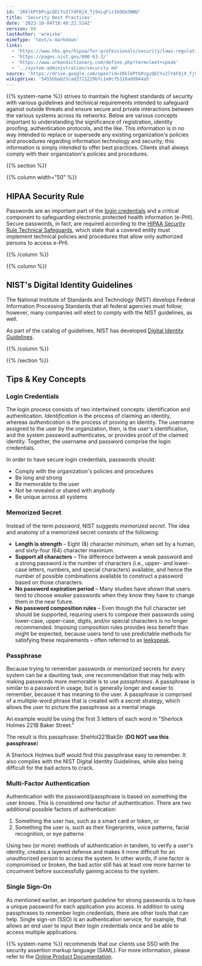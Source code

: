 ```yaml
---
id: '1RklkPtbPcgiQECYv2lY4FOjX_Tj9xLqFiz1kOOo5NWU'
title: 'Security Best Practices'
date: '2023-10-04T18:40:22.514Z'
version: 60
lastAuthor: 'wreiske'
mimeType: 'text/x-markdown'
links:
  - 'https://www.hhs.gov/hipaa/for-professionals/security/laws-regulations/index.html'
  - 'https://pages.nist.gov/800-63-3/'
  - 'https://www.urbandictionary.com/define.php?term=leet+speak'
  - '../system-administration/security.md'
source: 'https://drive.google.com/open?id=1RklkPtbPcgiQECYv2lY4FOjX_Tj9xLqFiz1kOOo5NWU'
wikigdrive: '5455bbab25cad2721229bfc1e0cf5316add944a5'
---
```

{{% system-name %}} strives to maintain the highest standards of security with various guidelines and technical requirements intended to safeguard against outside threats and ensure secure and private interactions between the various systems across its networks. Below are various concepts important to understanding the significance of registration, identity proofing, authentication protocols, and the like. This information is in no way intended to replace or supersede any existing organization's policies and procedures regarding information technology and security; this information is simply intended to offer best practices. Clients shall always comply with their organization's policies and procedures.

{{% section %}}

{{% column width="50" %}}

## HIPAA Security Rule

Passwords are an important part of the [login credentials](#login-credentials) and a critical component to safeguarding electronic protected health information (e-PHI). Secure passwords, in fact, are required according to the [HIPAA Security Rule Technical Safeguards](https://www.hhs.gov/hipaa/for-professionals/security/laws-regulations/index.html), which state that a covered entity must implement technical policies and procedures that allow only authorized persons to access e-PHI.

{{% /column %}}

{{% column %}}

## NIST's Digital Identity Guidelines

The National Institute of Standards and Technology (NIST) develops Federal Information Processing Standards that all federal agencies must follow; however, many companies will elect to comply with the NIST guidelines, as well.

As part of the catalog of guidelines, NIST has developed [Digital Identity Guidelines](https://pages.nist.gov/800-63-3/).

{{% /column %}}

{{% /section %}}

## Tips & Key Concepts

### Login Credentials

The login process consists of two intertwined concepts: identification and authentication. *Identification* is the process of claiming an identity, whereas *authentication* is the process of proving an identity. The username assigned to the user by the organization, then, is the user's identification, and the system password authenticates, or provides proof of the claimed identity. Together, the username and password comprise the login credentials.

In order to have secure login credentials, passwords should:

* Comply with the organization's policies and procedures
* Be long and strong
* Be memorable to the user
* Not be revealed or shared with anybody
* Be unique across all systems

### Memorized Secret

Instead of the term *password*, NIST suggests *memorized secret*. The idea and anatomy of a memorized secret consists of the following:

* <strong>Length is strength</strong> – Eight (8) character minimum, when set by a human, and sixty-four (64) character maximum.
* <strong>Support all characters</strong> – The difference between a weak password and a strong password is the number of characters (i.e., upper- and lower-case letters, numbers, and special characters) available, and hence the number of possible combinations available to construct a password based on those characters.
* <strong>No password expiration period</strong> – Many studies have shown that users tend to choose weaker passwords when they know they have to change them in the near future.
* <strong>No password composition rules</strong> – Even though the full character set should be supported, requiring users to compose their passwords using lower-case, upper-case, digits, and/or special characters is no longer recommended. Imposing composition rules provides less benefit than might be expected, because users tend to use predictable methods for satisfying these requirements – often referred to as [leekspeak](https://www.urbandictionary.com/define.php?term=leet+speak).

### Passphrase

Because trying to remember passwords or memorized secrets for every system can be a daunting task, one recommendation that may help with making passwords more memorable is to use *passphrases*. A passphrase is similar to a password in usage, but is generally longer and easier to remember, because it has meaning to the user. A passphrase is comprised of a multiple-word phrase that is created with a secret strategy, which allows the user to picture the passphrase as a mental image.

An example would be using the first 3 letters of each word in "Sherlock Holmes 221B Baker Street."

The result is this passphrase: SheHol221BakStr (**DO NOT use this passphrase**)

A Sherlock Holmes buff would find this passphrase easy to remember. It also complies with the NIST Digital Identity Guidelines, while also being difficult for the bad actors to crack.

### Multi-Factor Authentication

Authentication with the password/passphrase is based on something the user knows. This is considered *one* factor of authentication. There are two additional possible factors of authentication:

1. Something the user has, such as a smart card or token, or
2. Something the user is, such as their fingerprints, voice patterns, facial recognition, or eye patterns

Using two (or more) methods of authentication in tandem, to verify a user's identity, creates a layered defense and makes it more difficult for an unauthorized person to access the system. In other words, if one factor is compromised or broken, the bad actor still has at least one more barrier to circumvent before successfully gaining access to the system.

### Single Sign-On

As mentioned earlier, an important guideline for strong passwords is to have a unique password for each application you access. In addition to using passphrases to remember login credentials, there are other tools that can help. Single sign-on (SSO) is an authentication service, for example, that allows an end user to input their login credentials once and be able to access multiple applications.

{{% system-name %}} recommends that our clients use SSO with the security assertion markup language (SAML). For more information, please refer to the [Online Product Documentation](../system-administration/security.md).

